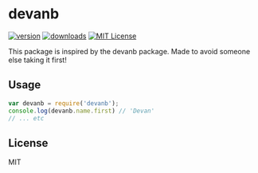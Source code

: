 # devanb

[![version](https://img.shields.io/npm/v/devanb.svg?style=flat-square)](http://npm.im/devanb)
[![downloads](https://img.shields.io/npm/dm/devanb.svg?style=flat-square)](http://npm-stat.com/charts.html?package=devanb&from=2016-05-16)
[![MIT License](https://img.shields.io/npm/l/devanb.svg?style=flat-square)](http://opensource.org/licenses/MIT)

This package is inspired by the devanb package. Made to avoid someone else taking it first!

## Usage

```javascript
var devanb = require('devanb');
console.log(devanb.name.first) // 'Devan'
// ... etc
```

## License

MIT
